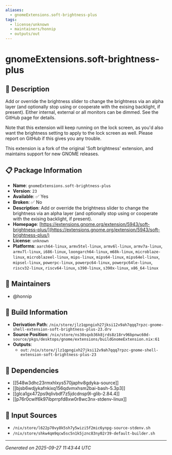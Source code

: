 ```yaml
---
aliases:
  - gnomeExtensions.soft-brightness-plus
tags:
  - license/unknown
  - maintainers/honnip
  - outputs/out
---
```


# gnomeExtensions.soft-brightness-plus

## 📝 Description

Add or override the brightness slider to change the brightness via an alpha layer (and optionally stop using or cooperate with the exising backlight, if present).
Either internal, external or all monitors can be dimmed.
See the GitHub page for details.

Note that this extension will keep running on the lock screen, as you'd also want the brightness setting to apply to the lock screen as well. Please report on GitHub if this gives you any trouble.

This extension is a fork of the original 'Soft brightness' extension, and maintains support for new GNOME releases.

## 📋 Package Information

- **Name**: `gnomeExtensions.soft-brightness-plus`
- **Version**: `23`
- **Available**: ✅ Yes
- **Broken**: ✅ No
- **Description**: Add or override the brightness slider to change the brightness via an alpha layer (and optionally stop using or cooperate with the exising backlight, if present).
- **Homepage**: [https://extensions.gnome.org/extension/5943/soft-brightness-plus/](https://extensions.gnome.org/extension/5943/soft-brightness-plus/)
- **License**: `unknown`
- **Platforms**: `aarch64-linux`, `armv5tel-linux`, `armv6l-linux`, `armv7a-linux`, `armv7l-linux`, `i686-linux`, `loongarch64-linux`, `m68k-linux`, `microblaze-linux`, `microblazeel-linux`, `mips-linux`, `mips64-linux`, `mips64el-linux`, `mipsel-linux`, `powerpc-linux`, `powerpc64-linux`, `powerpc64le-linux`, `riscv32-linux`, `riscv64-linux`, `s390-linux`, `s390x-linux`, `x86_64-linux`
## 👥 Maintainers

- @honnip


## 🔧 Build Information

- **Derivation Path**: `/nix/store/jlz1qpngixh27jksi12v9ah7qqq7rpzc-gnome-shell-extension-soft-brightness-plus-23.drv`
- **Source Position**: `/nix/store/ns30sqxb36k8jrds8z18rv96bpnwc60d-source/pkgs/desktops/gnome/extensions/buildGnomeExtension.nix:61`
- **Outputs**:
  - `out`:  `/nix/store/jlz1qpngixh27jksi12v9ah7qqq7rpzc-gnome-shell-extension-soft-brightness-plus-23`

## 🔗 Dependencies

- [[548w3dhc23rmxhlxys570japhv8gdyka-source]]
- [[bjsb6wdjykafnkixq156qdvmxhsm2bai-bash-5.3p3]]
- [[glca1gx472ps9qlivbdf7z5jdcdnsp9l-glib-2.84.4]]
- [[p76r0cwlf6k97ibprrpfd8xw0r8wc3nx-stdenv-linux]]

## 📁 Input Sources

- `/nix/store/l622p70vy8k5sh7y5wizi5f2mic6ynpg-source-stdenv.sh`
- `/nix/store/shkw4qm9qcw5sc5n1k5jznc83ny02r39-default-builder.sh`

---
*Generated on 2025-09-27 11:43:44 UTC*
